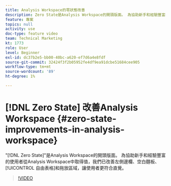```yaml
---
title: Analysis Workspace的零狀態改善
description: Zero State是Analysis Workspace的開頭版面。 為協助新手和經驗豐富的使用者從Analysis Workspace中獲得價值，我們已改善左側邊欄、空白麵板、自由表格和拖放區域，讓使用者更符合直覺。
feature: 專案
topics: null
activity: use
doc-type: feature video
team: Technical Marketing
kt: 1773
role: User
level: Beginner
exl-id: dc37b2e5-bb00-40bc-a620-ef7d6a4e8fdf
source-git-commit: 32424f3f2b05952fe4df9ea91dcbe51684cee905
workflow-type: tm+mt
source-wordcount: '89'
ht-degree: 1%

---
```


# [!DNL Zero State] 改善Analysis Workspace {#zero-state-improvements-in-analysis-workspace}

&quot;[!DNL Zero State]&quot;是Analysis Workspace的開頭版面。 為協助新手和經驗豐富的使用者從Analysis Workspace中取得值，我們已改善左側邊欄、空白麵板、[!UICONTROL 自由表格]和拖放區域，讓使用者更符合直覺。

>[!VIDEO](https://video.tv.adobe.com/v/23560/?quality=12)
